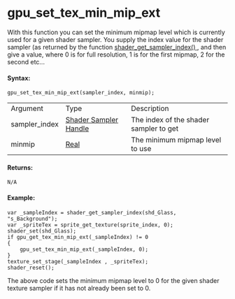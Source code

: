 # gpu_set_tex_min_mip_ext

With this function you can set the minimum mipmap level which is
currently used for a given shader sampler. You supply the index value
for the shader sampler (as returned by the function [
shader_get_sampler_index()
](../../Asset_Management/Shaders/shader_get_sampler_index) , and
then give a value, where 0 is for full resolution, 1 is for the first
mipmap, 2 for the second etc...

#### Syntax:

``` gml
gpu_set_tex_min_mip_ext(sampler_index, minmip);
```

|               |                                                                                                                                  |                                        |
|---------------|----------------------------------------------------------------------------------------------------------------------------------|----------------------------------------|
| Argument      | Type                                                                                                                             | Description                            |
| sampler_index |  [Shader Sampler Handle](../../../../../GameMaker_Language/GML_Reference/Asset_Management/Shaders/shader_get_sampler_index)  | The index of the shader sampler to get |
| minmip        |  [Real](../../../../../GameMaker_Language/GML_Overview/Data_Types)                                                           | The minimum mipmap level to use        |

#### Returns:

``` gml
N/A
```

#### Example:

``` gml
var _sampleIndex = shader_get_sampler_index(shd_Glass, "s_Background");
var _spriteTex = sprite_get_texture(sprite_index, 0);
shader_set(shd_Glass);
if gpu_get_tex_min_mip_ext(_sampleIndex) != 0
{
    gpu_set_tex_min_mip_ext(_sampleIndex, 0);
}
texture_set_stage(_sampleIndex , _spriteTex);
shader_reset();
```

The above code sets the minimum mipmap level to 0 for the given shader
texture sampler if it has not already been set to 0.
